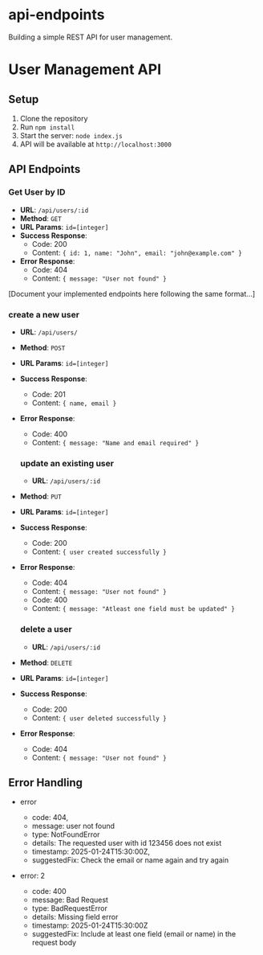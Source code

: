 # api-endpoints

Building a simple REST API for user management.

# User Management API

## Setup
1. Clone the repository
2. Run `npm install`
3. Start the server: `node index.js`
4. API will be available at `http://localhost:3000`

## API Endpoints

### Get User by ID
- **URL**: `/api/users/:id`
- **Method**: `GET`
- **URL Params**: `id=[integer]`
- **Success Response**: 
  - Code: 200
  - Content: `{ id: 1, name: "John", email: "john@example.com" }`
- **Error Response**:
  - Code: 404
  - Content: `{ message: "User not found" }`

[Document your implemented endpoints here following the same format...]

### create a new user
- **URL**: `/api/users/`
- **Method**: `POST`
- **URL Params**: `id=[integer]`
- **Success Response**: 
  - Code: 201
  - Content: `{ name, email }`
- **Error Response**:
  - Code: 400
  - Content: `{ message: "Name and email required" }`

  ### update an existing user
  - **URL**: `/api/users/:id`
- **Method**: `PUT`
- **URL Params**: `id=[integer]`
- **Success Response**:
  - Code: 200
  - Content: `{ user created successfully }`
- **Error Response**:
  - Code: 404
  - Content: `{ message: "User not found" }`
  - Code: 400
  - Content: `{ message: "Atleast one field must be updated" }`

  ### delete a user
   - **URL**: `/api/users/:id`
- **Method**: `DELETE`
- **URL Params**: `id=[integer]`
- **Success Response**:
  - Code: 200
  - Content: `{ user deleted successfully }`
- **Error Response**:
  - Code: 404
  - Content: `{ message: "User not found" }`
  
## Error Handling
  - error
    - code: 404,
    - message: user not found
    - type: NotFoundError
    - details: The requested user with id 123456 does not exist
    - timestamp: 2025-01-24T15:30:00Z,
    - suggestedFix: Check the email or name again and try again
  
  - error: 2
    - code: 400
    - message: Bad Request
    - type: BadRequestError
    - details: Missing  field error
    - timestamp: 2025-01-24T15:30:00Z
    - suggestedFix: Include at least one field (email or name) in the request body
  


